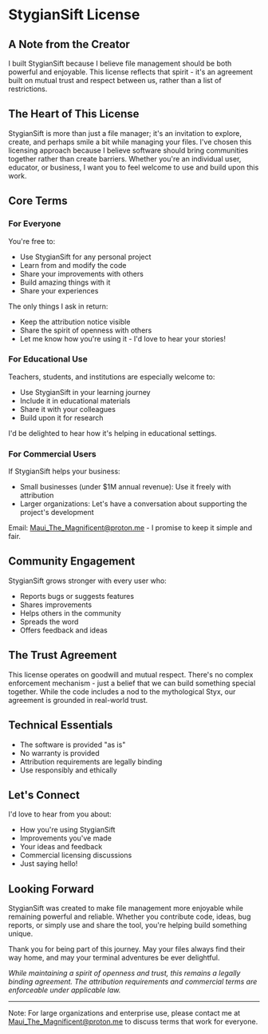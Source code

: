 # StygianSift License

## A Note from the Creator

I built StygianSift because I believe file management should be both powerful and enjoyable. This license reflects that spirit - it's an agreement built on mutual trust and respect between us, rather than a list of restrictions.

## The Heart of This License

StygianSift is more than just a file manager; it's an invitation to explore, create, and perhaps smile a bit while managing your files. I've chosen this licensing approach because I believe software should bring communities together rather than create barriers. Whether you're an individual user, educator, or business, I want you to feel welcome to use and build upon this work.

## Core Terms

### For Everyone
You're free to:
- Use StygianSift for any personal project
- Learn from and modify the code
- Share your improvements with others
- Build amazing things with it
- Share your experiences

The only things I ask in return:
- Keep the attribution notice visible
- Share the spirit of openness with others
- Let me know how you're using it - I'd love to hear your stories!

### For Educational Use
Teachers, students, and institutions are especially welcome to:
- Use StygianSift in your learning journey
- Include it in educational materials
- Share it with your colleagues
- Build upon it for research

I'd be delighted to hear how it's helping in educational settings.

### For Commercial Users
If StygianSift helps your business:
- Small businesses (under $1M annual revenue): Use it freely with attribution
- Larger organizations: Let's have a conversation about supporting the project's development

Email: Maui_The_Magnificent@proton.me - I promise to keep it simple and fair.

## Community Engagement

StygianSift grows stronger with every user who:
- Reports bugs or suggests features
- Shares improvements
- Helps others in the community
- Spreads the word
- Offers feedback and ideas

## The Trust Agreement

This license operates on goodwill and mutual respect. There's no complex enforcement mechanism - just a belief that we can build something special together. While the code includes a nod to the mythological Styx, our agreement is grounded in real-world trust.

## Technical Essentials

- The software is provided "as is"
- No warranty is provided
- Attribution requirements are legally binding
- Use responsibly and ethically

## Let's Connect

I'd love to hear from you about:
- How you're using StygianSift
- Improvements you've made
- Your ideas and feedback
- Commercial licensing discussions
- Just saying hello!

## Looking Forward

StygianSift was created to make file management more enjoyable while remaining powerful and reliable. Whether you contribute code, ideas, bug reports, or simply use and share the tool, you're helping build something unique.

Thank you for being part of this journey. May your files always find their way home, and may your terminal adventures be ever delightful.

*While maintaining a spirit of openness and trust, this remains a legally binding agreement. The attribution requirements and commercial terms are enforceable under applicable law.*

---
Note: For large organizations and enterprise use, please contact me at Maui_The_Magnificent@proton.me to discuss terms that work for everyone.
